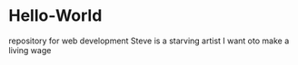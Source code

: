 # Hello-World
repository for web development
Steve is a starving artist
I want oto make a living wage
